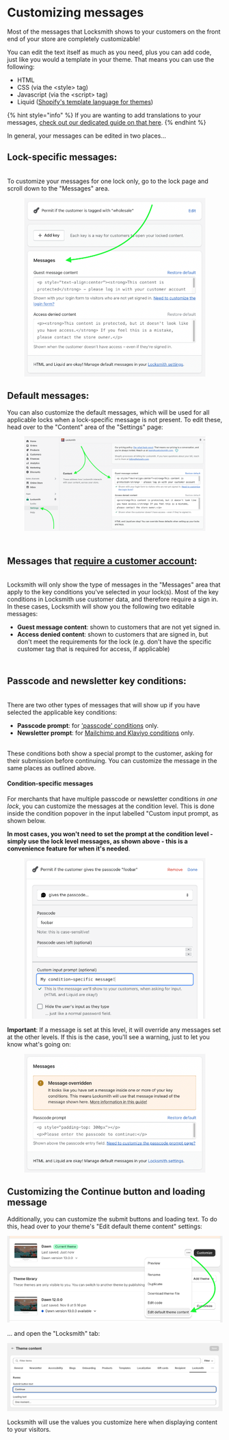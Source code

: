 # Customizing messages

Most of the messages that Locksmith shows to your customers on the front end of your store are completely customizable!

You can edit the text itself as much as you need, plus you can add code, just like you would a template in your theme. That means you can use the following:

* HTML
* CSS (via the \<style> tag)
* Javascript (via the \<script> tag)
* Liquid ([Shopify's template language for themes](https://shopify.dev/docs/themes/liquid/reference/basics))

{% hint style="info" %}
If you are wanting to add translations to your messages, [check out our dedicated guide on that here](adding-translations-to-your-locksmith-messages.md).
{% endhint %}

In general, your messages can be edited in two places...

## Lock-specific messages:

\
To customize your messages for one lock only, go to the lock page and scroll down to the "Messages" area.

<figure><img src="../../.gitbook/assets/customizingMessages.png" alt=""><figcaption></figcaption></figure>

## Default messages:

You can also customize the default messages, which will be used for all applicable locks when a lock-specific message is not present. To edit these, head over to the "Content" area of the "Settings" page:

<figure><img src="../../.gitbook/assets/Screen Shot 2022-11-08 at 9.00.15 PM.png" alt=""><figcaption></figcaption></figure>

\
Messages that [require a customer account](../../keys/customer-account-keys.md):
--------------------------------------------------------------------------------

\
Locksmith will only show the type of messages in the "Messages" area that apply to the key conditions you've selected in your lock(s). Most of the key conditions in Locksmith use customer data, and therefore require a sign in. In these cases, Locksmith will show you the following two editable messages:

* **Guest message content**: shown to customers that are not yet signed in.
* **Access denied content**: shown to customers that are signed in, but don't meet the requirements for the lock (e.g. don't have the specific customer tag that is required for access, if applicable)

\
Passcode and newsletter key conditions:
---------------------------------------

\
There are two other types of messages that will show up if you have selected the applicable key conditions:

* **Passcode prompt**: for ['passcode' conditions](../../keys/passcode-keys.md) only.&#x20;
* **Newsletter prompt**: for [Mailchimp and Klaviyo conditions](../../keys/more/newsletter-keys.md) only.&#x20;

\
These conditions both show a special prompt to the customer, asking for their submission before continuing. You can customize the message in the same places as outlined above.&#x20;

#### Condition-specific messages

For merchants that have multiple passcode or newsletter conditions _in one lock_, you can customize the messages at the condition level. This is done inside the condition popover in the input labelled "Custom input prompt, as shown below.&#x20;

**In most cases, you won't need to set the prompt at the condition level - simply use the lock level messages, as shown above - this is a convenience feature for when it's needed**.

<figure><img src="../../.gitbook/assets/Screen Shot 2022-11-08 at 9.05.16 PM.png" alt=""><figcaption></figcaption></figure>

**Important**: If a message is set at this level, it will override any messages set at the other levels. If this is the case, you'll see a warning, just to let you know what's going on:

<figure><img src="../../.gitbook/assets/Screen Shot 2022-11-08 at 9.06.24 PM.png" alt=""><figcaption></figcaption></figure>

## Customizing the Continue button and loading message

Additionally, you can customize the submit buttons and loading text. To do this, head over to your theme's "Edit default theme content" settings:

![](<../../.gitbook/assets/Screenshot 2024-02-19 at 12.01.12 PM.png>)

... and open the "Locksmith" tab:

![](<../../.gitbook/assets/Screenshot 2024-02-19 at 12.07.40 PM.png>)

Locksmith will use the values you customize here when displaying content to your visitors.
